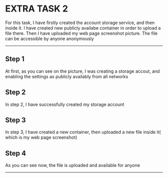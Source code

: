 
<h1>EXTRA TASK 2</h1>

For this task, I have firstly created the account storage service, and then inside it. 
I have created new publicly availabe container in order to upload a file there. 
Then I have uploaded my web page screenshot picture. The file can be accessible by anyone anonymously

<hr>

<h2>Step 1</h2>

At first, as you can see on the picture, I was creating a storage accout, and enabling the settings as publicly availably from all networks

<h2>Step 2</h2>

In step 2, I have successfully created my storage account

<h2>Step 3</h2>

In step 3, I have created a new container, then uploaded a new file inside it( which is my web page screenshot)

<h2>Step 4</h2>

As you can see now, the file is uploaded and available for anyone

<hr>
